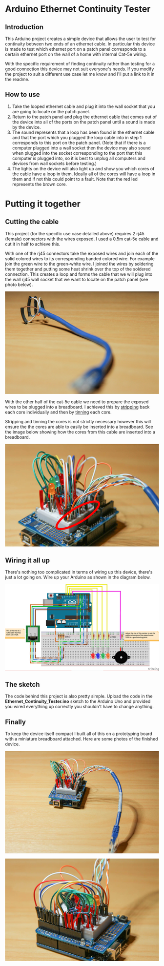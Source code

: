 # Arduino Ethernet Continuity Tester

## Introduction
This Arduino project creates a simple device that allows the user to test for continuity between two ends of an ethernet cable. In particular this device is made to test which ethernet port on a patch panel corresponds to a certain ethernet port on the wall of a home with internal Cat-5e wiring.

With the specific requirement of finding continuity rather than testing for a good connection this device may not suit everyone's needs. If you modify the project to suit a different use case let me know and I'll put a link to it in the readme.

## How to use
1. Take the looped ethernet cable and plug it into the wall socket that you are going to locate on the patch panel.
2. Return to the patch panel and plug the ethernet cable that comes out of the device into all of the ports on the patch panel until a sound is made by the device.
3. The sound represents that a loop has been found in the ethernet cable and that the port which you plugged the loop cable into in step 1 corresponds to this port on the patch panel. (Note that if there is a computer plugged into a wall socket then the device may also sound when plugged into the socket corresponding to the port that this computer is plugged into, so it is best to unplug all computers and devices from wall sockets before testing.)
4. The lights on the device will also light up and show you which cores of the cable have a loop in them. Ideally all of the cores will have a loop in them and if not this could point to a fault. Note that the red led represents the brown core.

# Putting it together

## Cutting the cable
This project (for the specific use case detailed above) requires 2 rj45 (female) connectors with the wires exposed. I used a 0.5m cat-5e cable and cut it in half to achieve this.

With one of the rj45 connectors take the exposed wires and join each of the solid colored wires to its corresponding banded colored wire. For example join the green wire to the green-white wire. I joined the wires by soldering them together and putting some heat shrink over the top of the soldered connection. This creates a loop and forms the cable that we will plug into the wall rj45 wall socket that we want to locate on the patch panel (see photo below).

![Wall-socket cable](https://raw.githubusercontent.com/mdcanham/Ethernet_Continuity_Tester/master/images/img-4.jpg)

With the other half of the cat-5e cable we need to prepare the exposed wires to be plugged into a breadboard. I achieved this by [stripping](http://www.instructables.com/id/How-to-Strip-Wire-Without-A-Wire-Stripper/?ALLSTEPS) back each core individually and then by [tinning](http://www.mediacollege.com/misc/solder/tinning.html) each core.

Stripping and tinning the cores is not strictly necessary however this will ensure the the cores are able to easily be inserted into a breadboard. See the image below showing how the cores from this cable are inserted into a breadboard.

![Breadboard connection](https://raw.githubusercontent.com/mdcanham/Ethernet_Continuity_Tester/master/images/img-2.jpg)

## Wiring it all up
There's nothing too complicated in terms of wiring up this device, there's just a lot going on. Wire up your Arduino as shown in the diagram below.

![Wiring diagram](https://raw.githubusercontent.com/mdcanham/Ethernet_Continuity_Tester/master/images/sketch.png)

## The sketch
The code behind this project is also pretty simple. Upload the code in the **Ethernet_Continuity_Tester.ino** sketch to the Arduino Uno and provided you wired everything up correctly you shouldn't have to change anything.

## Finally
To keep the device itself compact I built all of this on a prototyping board with a miniature breadboard attached. Here are some photos of the finished device.

![Device-wideshot](https://raw.githubusercontent.com/mdcanham/Ethernet_Continuity_Tester/master/images/img-1.jpg)

![Device-closeup](https://raw.githubusercontent.com/mdcanham/Ethernet_Continuity_Tester/master/images/img-3.jpg)
